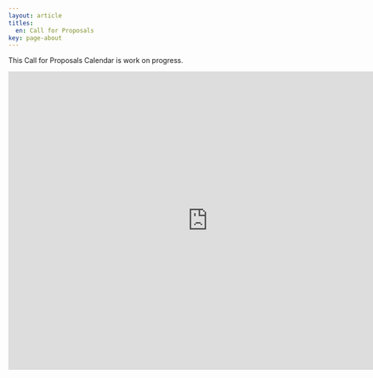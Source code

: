 ```yaml
---
layout: article
titles:
  en: Call for Proposals
key: page-about
---
```



This Call for Proposals Calendar is work on progress.

<iframe src="https://calendar.google.com/calendar/b/1/embed?title=Speakninja%20Conference%20Calendar&amp;height=600&amp;wkst=2&amp;bgcolor=%23ffffff&amp;src=sq4ollgvlmfvgvt7i68uudbk1g%40group.calendar.google.com&amp;color=%2323164E&amp;ctz=Asia%2FJakarta" style="border-width:0" width="800" height="600" frameborder="0" scrolling="no"></iframe>
